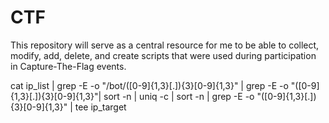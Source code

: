 # CTF

This repository will serve as a central resource for me to be able to collect, modify, add, delete, and create scripts that were used during participation in Capture-The-Flag events.

cat ip_list | grep -E -o "/bot/([0-9]{1,3}[.]){3}[0-9]{1,3}" | grep -E -o "([0-9]{1,3}[.]){3}[0-9]{1,3}"| sort -n | uniq -c | sort -n | grep -E -o "([0-9]{1,3}[.]){3}[0-9]{1,3}" | tee ip_target
